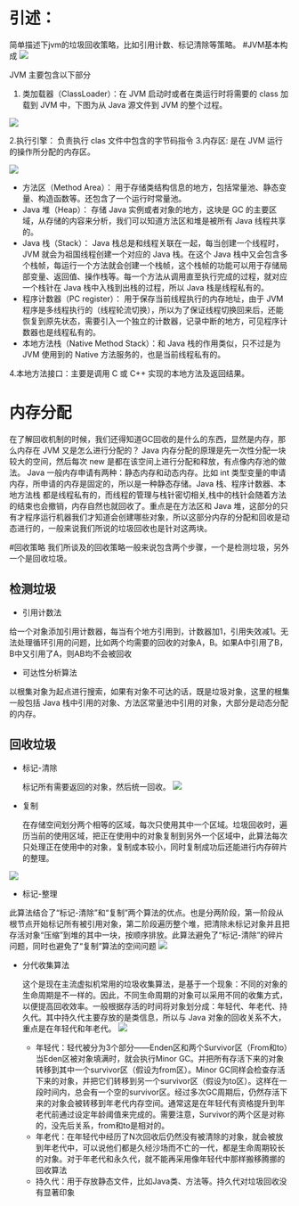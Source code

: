 # 引述：
简单描述下jvm的垃圾回收策略，比如引用计数、标记清除等策略。
#JVM基本构成
![](media/15231513595173.jpg)

JVM 主要包含以下部分
1.  类加载器（ClassLoader）：在 JVM 启动时或者在类运行时将需要的 class 加载到 JVM 中，下图为从 Java 源文件到 JVM 的整个过程。

![](media/15231515660722.jpg)

2.执行引擎： 负责执行 clas 文件中包含的字节码指令
3.内存区: 是在 JVM 运行的操作所分配的内存区。

![](media/15231518972968.jpg)

* 方法区（Method Area）： 用于存储类结构信息的地方，包括常量池、静态变量、构造函数等。还包含了一个运行时常量池。
* Java 堆（Heap）： 存储 Java 实例或者对象的地方，这块是 GC 的主要区域，从存储的内容来分析，我们可以知道方法区和堆是被所有 Java 线程共享的。
* Java 栈（Stack）： Java 栈总是和线程关联在一起，每当创建一个线程时，JVM 就会为祖国线程创建一个对应的 Java 栈。在这个 Java 栈中又会包含多个栈帧，每运行一个方法就会创建一个栈帧，这个栈帧的功能可以用于存储局部变量、返回值、操作栈等。每一个方法从调用直至执行完成的过程，就对应一个栈针在 Java 栈中入栈到出栈的过程，所以 Java 栈是线程私有的。
* 程序计数器（PC register）： 用于保存当前线程执行的内存地址，由于 JVM 程序是多线程执行的（线程轮流切换），所以为了保证线程切换回来后，还能恢复到原先状态，需要引入一个独立的计数器，记录中断的地方，可见程序计数器也是线程私有的。
* 本地方法栈（Native Method Stack）：和 Java 栈的作用类似，只不过是为 JVM 使用到的 Native 方法服务的，也是当前线程私有的。

4.本地方法接口：主要是调用 C 或 C++ 实现的本地方法及返回结果。

# 内存分配
在了解回收机制的时候，我们还得知道GC回收的是什么的东西，显然是内存，那么内存在 JVM 又是怎么进行分配的？
Java 内存分配的原理是先一次性分配一块较大的空间，然后每次 new 是都在该空间上进行分配和释放，有点像内存池的做法。
Java 一般内存申请有两种：静态内存和动态内存。比如 int 类型变量的申请内存，所申请的内存是固定的，所以是一种静态存储。Java 栈、程序计数器、本地方法栈 都是线程私有的，而线程的管理与栈针密切相关,栈中的栈针会随着方法的结束也会撤销，内存自然也就回收了。重点是在方法区和 Java 堆，这部分的只有才程序运行机器我们才知道会创建哪些对象，所以这部分内存的分配和回收是动态进行的，一般来说我们所说的垃圾回收也是针对这两块。

#回收策略
我们所谈及的回收策略一般来说包含两个步骤，一个是检测垃圾，另外一个是回收垃圾。
## 检测垃圾
* 引用计数法

 给一个对象添加引用计数器，每当有个地方引用到，计数器加1，引用失效减1。无法处理循环引用的问题，比如两个均需要的回收的对象A，B。如果A中引用了B，B中又引用了A，则AB均不会被回收
 
* 可达性分析算法

以根集对象为起点进行搜索，如果有对象不可达的话，既是垃圾对象，这里的根集一般包括 Java 栈中引用的对象、方法区常量池中引用的对象，大部分是动态分配的内存。
## 回收垃圾
* 标记-清除

    标记所有需要返回的对象，然后统一回收。
    ![](media/15231700358752.png)
    
* 复制
    
    在存储空间划分两个相等的区域，每次只使用其中一个区域。垃圾回收时，遍历当前的使用区域，把正在使用中的对象复制到另外一个区域中，此算法每次只处理正在使用中的对象，复制成本较小，同时复制成功后还能进行内存碎片的整理。

![](media/15231700141773.png)


* 标记-整理

此算法结合了“标记-清除”和“复制”两个算法的优点。也是分两阶段，第一阶段从根节点开始标记所有被引用对象，第二阶段遍历整个堆，把清除未标记对象并且把存活对象“压缩”到堆的其中一块，按顺序排放。此算法避免了“标记-清除”的碎片问题，同时也避免了“复制”算法的空间问题
![](media/15231700508187.png)

* 分代收集算法
    
    这个是现在主流虚拟机常用的垃圾收集算法，是基于一个现象：不同的对象的生命周期是不一样的。因此，不同生命周期的对象可以采用不同的收集方式，以便提高回收效率。一般根据存活的时间将对象划分成：年轻代、年老代、持久代。其中持久代主要存放的是类信息，所以与 Java 对象的回收关系不大，重点是在年轻代和年老代。
    ![](media/15231853620809.jpg)

   * 年轻代：轻代被分为3个部分——Enden区和两个Survivor区（From和to）当Eden区被对象填满时，就会执行Minor GC。并把所有存活下来的对象转移到其中一个survivor区（假设为from区）。Minor GC同样会检查存活下来的对象，并把它们转移到另一个survivor区（假设为to区）。这样在一段时间内，总会有一个空的survivor区。经过多次GC周期后，仍然存活下来的对象会被转移到年老代内存空间。通常这是在年轻代有资格提升到年老代前通过设定年龄阈值来完成的。需要注意，Survivor的两个区是对称的，没先后关系，from和to是相对的。
   * 年老代：在年轻代中经历了N次回收后仍然没有被清除的对象，就会被放到年老代中，可以说他们都是久经沙场而不亡的一代，都是生命周期较长的对象。对于年老代和永久代，就不能再采用像年轻代中那样搬移腾挪的回收算法
    * 持久代：用于存放静态文件，比如Java类、方法等。持久代对垃圾回收没有显著印象



